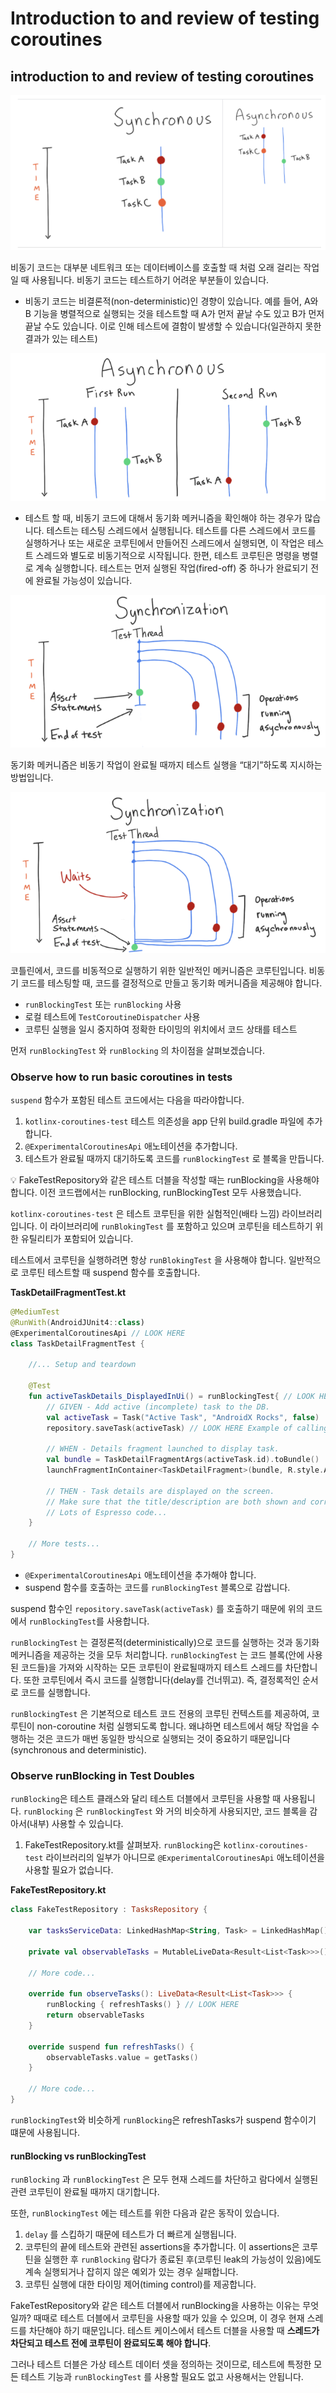 # Introduction to and review of testing coroutines

## introduction to and review of testing coroutines

![](<../../../.gitbook/assets/Untitled (32).png>)

비동기 코드는 대부분 네트워크 또는 데이터베이스를 호출할 때 처럼 오래 걸리는 작업일 때 사용됩니다. 비동기 코드는 테스트하기 어려운 부분들이 있습니다.

* 비동기 코드는 비결론적(non-deterministic)인 경향이 있습니다. 예를 들어, A와 B 기능을 병렬적으로 실행되는 것을 테스트할 때 A가 먼저 끝날 수도 있고 B가 먼저 끝날 수도 있습니다. 이로 인해 테스트에 결함이 발생할 수 있습니다(일관하지 못한 결과가 있는 테스트)

![](<../../../.gitbook/assets/Untitled (33) (1).png>)

* 테스트 할 때, 비동기 코드에 대해서 동기화 메커니즘을 확인해야 하는 경우가 많습니다. 테스트는 테스팅 스레드에서 실행됩니다. 테스트를 다른 스레드에서 코드를 실행하거나 또는 새로운 코루틴에서 만들어진 스레드에서 실행되면, 이 작업은 테스트 스레드와 별도로 비동기적으로 시작됩니다. 한편, 테스트 코루틴은 명령을 병렬로 계속 실행합니다. 테스트는 먼저 실행된 작업(fired-off) 중 하나가 완료되기 전에 완료될 가능성이 있습니다.

![](<../../../.gitbook/assets/Untitled (34).png>)

동기화 메커니즘은 비동기 작업이 완료될 때까지 테스트 실행을 “대기”하도록 지시하는 방법입니다.

![](<../../../.gitbook/assets/Untitled (35).png>)

코틀린에서, 코드를 비동적으로 실행하기 위한 일반적인 메커니즘은 코루틴입니다. 비동기 코드를 테스팅할 때, 코드를 결정적으로 만들고 동기화 메커니즘을 제공해야 합니다.

* `runBlockingTest` 또는 `runBlocking` 사용
* 로컬 테스트에 `TestCoroutineDispatcher` 사용
* 코루틴 실행을 일시 중지하여 정확한 타이밍의 위치에서 코드 상태를 테스트

먼저 `runBlockingTest` 와 `runBlocking` 의 차이점을 살펴보겠습니다.

### Observe how to run basic coroutines in tests

`suspend` 함수가 포함된 테스트 코드에서는 다음을 따라야합니다.

1. `kotlinx-coroutines-test` 테스트 의존성을 app 단위 build.gradle 파일에 추가합니다.
2. `@ExperimentalCoroutinesApi` 애노테이션을 추가합니다.
3. 테스트가 완료될 때까지 대기하도록 코드를 `runBlockingTest` 로 블록을 만듭니다.

💡 FakeTestRepository와 같은 테스트 더블을 작성할 때는 runBlocking을 사용해야 합니다. 이전 코드랩에서는 runBlocking, runBlockingTest 모두 사용했습니다.



`kotlinx-coroutines-test` 은 테스트 코루틴을 위한 실험적인(배타 느낌) 라이브러리입니다. 이 라이브러리에 `runBlokingTest` 를 포함하고 있으며 코루틴을 테스트하기 위한 유틸리티가 포함되어 있습니다.

테스트에서 코루틴을 실행하려면 항상 `runBlokingTest` 을 사용해야 합니다. 일반적으로 코루틴 테스트할 때 suspend 함수를 호출합니다.

**TaskDetailFragmentTest.kt**

```kotlin
@MediumTest
@RunWith(AndroidJUnit4::class)
@ExperimentalCoroutinesApi // LOOK HERE
class TaskDetailFragmentTest {

    //... Setup and teardown

    @Test
    fun activeTaskDetails_DisplayedInUi() = runBlockingTest{ // LOOK HERE
        // GIVEN - Add active (incomplete) task to the DB.
        val activeTask = Task("Active Task", "AndroidX Rocks", false)
        repository.saveTask(activeTask) // LOOK HERE Example of calling a suspend function

        // WHEN - Details fragment launched to display task.
        val bundle = TaskDetailFragmentArgs(activeTask.id).toBundle()
        launchFragmentInContainer<TaskDetailFragment>(bundle, R.style.AppTheme)

        // THEN - Task details are displayed on the screen.
        // Make sure that the title/description are both shown and correct.
        // Lots of Espresso code...
    }

    // More tests...
}
```

* `@ExperimentalCoroutinesApi` 애노테이션을 추가해야 합니다.
* suspend 함수를 호출하는 코드를 `runBlockingTest` 블록으로 감쌉니다.

suspend 함수인 `repository.saveTask(activeTask)` 를 호출하기 때문에 위의 코드에서 `runBlockingTest`를 사용합니다.

`runBlockingTest` 는 결정론적(deterministically)으로 코드를 실행하는 것과 동기화 메커니즘을 제공하는 것을 모두 처리합니다. `runBlockingTest` 는 코드 블록(안에 사용된 코드들)을 가져와 시작하는 모든 코루틴이 완료될때까지 테스트 스레드를 차단합니다. 또한 코루틴에서 즉시 코드를 실행합니다(delay를 건너뛰고). 즉, 결정록적인 순서로 코드를 실행합니다.

`runBlockingTest` 은 기본적으로 테스트 코드 전용의 코루틴 컨텍스트를 제공하여, 코루틴이 non-coroutine 처럼 실행되도록 합니다. 왜냐하면 테스트에서 해당 작업을 수행하는 것은 코드가 매번 동일한 방식으로 실행되는 것이 중요하기 때문입니다(synchronous and deterministic).

### Observe runBlocking in Test Doubles

`runBlocking`은 테스트 클래스와 달리 테스트 더블에서 코루틴을 사용할 때 사용됩니다. `runBlocking` 은 `runBlockingTest` 와 거의 비슷하게 사용되지만, 코드 블록을 감아서(내부) 사용할 수 있습니다.

1. FakeTestRepository.kt를 살펴보자. `runBlocking`은 `kotlinx-coroutines-test` 라이브러리의 일부가 아니므로 `@ExperimentalCoroutinesApi` 애노테이션을 사용할 필요가 없습니다.

**FakeTestRepository.kt**

```kotlin
class FakeTestRepository : TasksRepository {

    var tasksServiceData: LinkedHashMap<String, Task> = LinkedHashMap()

    private val observableTasks = MutableLiveData<Result<List<Task>>>()

    // More code...

    override fun observeTasks(): LiveData<Result<List<Task>>> {
        runBlocking { refreshTasks() } // LOOK HERE
        return observableTasks
    }

    override suspend fun refreshTasks() {
        observableTasks.value = getTasks()
    }
    
    // More code...
}
```

`runBlockingTest`와 비슷하게 `runBlocking`은 refreshTasks가 suspend 함수이기 떄문에 사용됩니다.

#### runBlocking vs runBlockingTest

`runBlocking` 과 `runBlockingTest` 은 모두 현재 스레드를 차단하고 람다에서 실행된 관련 코루틴이 완료될 때까지 대기합니다.

또한, `runBlockingTest` 에는 테스트를 위한 다음과 같은 동작이 있습니다.

1. `delay` 를 스킵하기 때문에 테스트가 더 빠르게 실행됩니다.
2. 코루틴의 끝에 테스트와 관련된 assertions을 추가합니다. 이 assertions은 코루틴을 실행한 후 `runBlocking` 람다가 종료된 후(코루틴 leak의 가능성이 있음)에도 계속 실행되거나 잡히지 않은 예외가 있는 경우 실패합니다.
3. 코루틴 실행에 대한 타이밍 제어(timing control)를 제공합니다.

FakeTestRepository와 같은 테스트 더블에서 runBlocking을 사용하는 이유는 무엇일까? 때때로 테스트 더블에서 코루틴을 사용할 때가 있을 수 있으며, 이 경우 현재 스레드를 차단해야 하기 때문입니다. 테스트 케이스에서 테스트 더블을 사용할 때 **스레드가 차단되고 테스트 전에 코루틴이 완료되도록 해야 합니다**.

그러나 테스트 더블은 가상 테스트 데이터 셋을 정의하는 것이므로, 테스트에 특정한 모든 테스트 기능과 `runBlockingTest` 를 사용할 필요도 없고 사용해서는 안됩니다.
